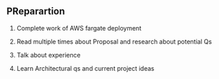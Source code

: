 ## PReparartion

1. Complete work of AWS fargate deployment

2. Read multiple times about Proposal and research about potential Qs

3. Talk about experience

4. Learn Architectural qs and current project ideas


